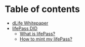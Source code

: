# Table of contents

* [dLife Whitepaper](README.md)
* [lifePass DID](lifepass-did/README.md)
  * [What is lifePass?](lifepass-did/what-is-lifepass.md)
  * [How to mint my lifePass?](lifepass-did/how-to-mint-my-lifepass.md)
